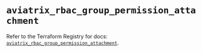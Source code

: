 # `aviatrix_rbac_group_permission_attachment`

Refer to the Terraform Registry for docs: [`aviatrix_rbac_group_permission_attachment`](https://registry.terraform.io/providers/aviatrixsystems/aviatrix/8.1.10/docs/resources/rbac_group_permission_attachment).
